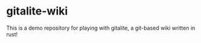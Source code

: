 # gitalite-wiki

This is a demo repository for playing with gitalite, a git-based wiki written in rust!